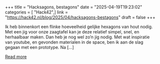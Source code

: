 +++
title = "Hacksagons, bestagons"
date = "2025-04-19T19:23:02"
categories = [ "Hack42",]
link = "https://hack42.nl/blog/2025/04/hacksagons-bestagons"
draft = false
+++

Ik heb binnenkort een flinke hoeveelheid gelijke hexagons van hout nodig. Met een jig voor onze zaagtafel kan je deze relatief simpel, snel, en herhaalbaar maken. Dan heb je nog wel zo&#8217;n jig nodig. Met wat inspiratie van youtube, en gevonden materialen in de space, ben ik aan de slag gegaan met een prototype. Na [&#8230;]

[Read more](https://hack42.nl/blog/2025/04/hacksagons-bestagons)